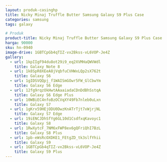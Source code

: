 ```yaml
---
layout: produk-casinghp
title: Nicky Minaj Truffle Butter Samsung Galaxy S9 Plus Case
categories: samsung
tags: galaxy

# Produk
product-title: Nicky Minaj Truffle Butter Samsung Galaxy S9 Plus Case
harga: 90000
sku: hn-0940
image-drive: 1GBTCpGb4qTIZ-vx2Bkss-vL6VOP-Je4Z
gallery:
  - url: 1kpIIgF94du8ot29i9_eq2XVMHaQWVWdl
    title: Galaxy Note 8
  - url: 1k8SpR8XEeA8jVqbfuCVHWxLQp2sX762t
    title: Galaxy S6
  - url: 1gIDSVQQpj_f1WAISmGOwr5FW_GlCbwYm
    title: Galaxy S6 Edge
  - url: 12fg9rqzOkHwtAAaaiadaCDnDdBhSstqA
    title: Galaxy S6 Edge Plus
  - url: 10WBiEC4nfoBzOCVqXY49Fb7nleb0uLxn
    title: Galaxy S7
  - url: 1gKrx59HEjODU0DwzKnATrTjt7xWjrjNL
    title: Galaxy S7 Edge
  - url: 19iENCJDhSfYg6GL10d1CsdfxqKavoyc1
    title: Galaxy S8
  - url: 1RwXytcF_7NM6xFWP8ex6gQFriQhI7BzL
    title: Galaxy S8 Plus
  - url: 1pb-eWsRcOXDKE1_FEtgZD_tk3slfYhii
    title: Galaxy S9
  - url: 1GBTCpGb4qTIZ-vx2Bkss-vL6VOP-Je4Z
    title: Galaxy S9 Plus
---
```

